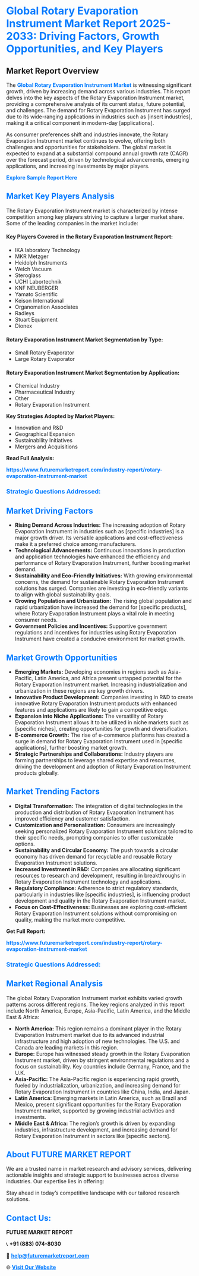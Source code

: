 <h1 style="color: #007BFF;">Global Rotary Evaporation Instrument Market Report 2025-2033: Driving Factors, Growth Opportunities, and Key Players</h1>

<section id="overview">
<h2>Market Report Overview</h2>
<p>The <a href="https://www.futuremarketreport.com/industry-report/rotary-evaporation-instrument-market" style="color: #007BFF; text-decoration: none;"><strong>Global Rotary Evaporation Instrument Market</strong></a> is witnessing significant growth, driven by increasing demand across various industries. This report delves into the key aspects of the Rotary Evaporation Instrument market, providing a comprehensive analysis of its current status, future potential, and challenges. The demand for Rotary Evaporation Instrument has surged due to its wide-ranging applications in industries such as [insert industries], making it a critical component in modern-day [applications].</p>
<p>As consumer preferences shift and industries innovate, the Rotary Evaporation Instrument market continues to evolve, offering both challenges and opportunities for stakeholders. The global market is expected to expand at a substantial compound annual growth rate (CAGR) over the forecast period, driven by technological advancements, emerging applications, and increasing investments by major players.</p>
</section>

<section id="overview">
<p><a href="https://www.futuremarketreport.com/request-sample/reportId=125343" style="color: #007BFF; text-decoration: none;"><strong>Explore Sample Report Here</strong></a></p>
</section>

<section id="key-players">
<h2 style="color: #007BFF;">Market Key Players Analysis</h2>
<p>The Rotary Evaporation Instrument market is characterized by intense competition among key players striving to capture a larger market share. Some of the leading companies in the market include:</p>
<h4>Key Players Covered in the Rotary Evaporation Instrument Report:</h4>
<ul><li>IKA laboratory Technology</li><li>MKR Metzger</li><li>Heidolph Instruments</li><li>Welch Vacuum</li><li>Steroglass</li><li>UCHI Labortechnik</li><li>KNF NEUBERGER</li><li>Yamato Scientific</li><li>Keison International</li><li>Organomation Associates</li><li>Radleys</li><li>Stuart Equipment</li><li>Dionex</li></ul>
<h4>Rotary Evaporation Instrument Market Segmentation by Type:</h4>
<ul><li>Small Rotary Evaporator</li><li>Large Rotary Evaporator</li></ul>

<h4>Rotary Evaporation Instrument Market Segmentation by Application:</h4>
<ul><li>Chemical Industry</li><li>Pharmaceutical Industry</li><li>Other</li><li>Rotary Evaporation Instrument</li></ul>
<p><strong>Key Strategies Adopted by Market Players:</strong></p>
<ul>
<li>Innovation and R&D</li>
<li>Geographical Expansion</li>
<li>Sustainability Initiatives</li>
<li>Mergers and Acquisitions</li>
</ul>
</section>

<section>
<p><strong>Read Full Analysis: </strong></p><a href="https://www.futuremarketreport.com/industry-report/rotary-evaporation-instrument-market" style="color: #007BFF; text-decoration: none;"><strong>https://www.futuremarketreport.com/industry-report/rotary-evaporation-instrument-market</strong></a>
<h3 style="color: #007BFF;">Strategic Questions Addressed:</h3>
</section>

<section id="driving-factors">
<h2 style="color: #007BFF;">Market Driving Factors</h2>
<ul>
<li><strong>Rising Demand Across Industries:</strong> The increasing adoption of Rotary Evaporation Instrument in industries such as [specific industries] is a major growth driver. Its versatile applications and cost-effectiveness make it a preferred choice among manufacturers.</li>
<li><strong>Technological Advancements:</strong> Continuous innovations in production and application technologies have enhanced the efficiency and performance of Rotary Evaporation Instrument, further boosting market demand.</li>
<li><strong>Sustainability and Eco-Friendly Initiatives:</strong> With growing environmental concerns, the demand for sustainable Rotary Evaporation Instrument solutions has surged. Companies are investing in eco-friendly variants to align with global sustainability goals.</li>
<li><strong>Growing Population and Urbanization:</strong> The rising global population and rapid urbanization have increased the demand for [specific products], where Rotary Evaporation Instrument plays a vital role in meeting consumer needs.</li>
<li><strong>Government Policies and Incentives:</strong> Supportive government regulations and incentives for industries using Rotary Evaporation Instrument have created a conducive environment for market growth.</li>
</ul>
</section>

<section id="growth-opportunities">
<h2 style="color: #007BFF;">Market Growth Opportunities</h2>
<ul>
<li><strong>Emerging Markets:</strong> Developing economies in regions such as Asia-Pacific, Latin America, and Africa present untapped potential for the Rotary Evaporation Instrument market. Increasing industrialization and urbanization in these regions are key growth drivers.</li>
<li><strong>Innovative Product Development:</strong> Companies investing in R&D to create innovative Rotary Evaporation Instrument products with enhanced features and applications are likely to gain a competitive edge.</li>
<li><strong>Expansion into Niche Applications:</strong> The versatility of Rotary Evaporation Instrument allows it to be utilized in niche markets such as [specific niches], creating opportunities for growth and diversification.</li>
<li><strong>E-commerce Growth:</strong> The rise of e-commerce platforms has created a surge in demand for Rotary Evaporation Instrument used in [specific applications], further boosting market growth.</li>
<li><strong>Strategic Partnerships and Collaborations:</strong> Industry players are forming partnerships to leverage shared expertise and resources, driving the development and adoption of Rotary Evaporation Instrument products globally.</li>
</ul>
</section>

<section id="trending-factors">
<h2 style="color: #007BFF;">Market Trending Factors</h2>
<ul>
<li><strong>Digital Transformation:</strong> The integration of digital technologies in the production and distribution of Rotary Evaporation Instrument has improved efficiency and customer satisfaction.</li>
<li><strong>Customization and Personalization:</strong> Consumers are increasingly seeking personalized Rotary Evaporation Instrument solutions tailored to their specific needs, prompting companies to offer customizable options.</li>
<li><strong>Sustainability and Circular Economy:</strong> The push towards a circular economy has driven demand for recyclable and reusable Rotary Evaporation Instrument solutions.</li>
<li><strong>Increased Investment in R&D:</strong> Companies are allocating significant resources to research and development, resulting in breakthroughs in Rotary Evaporation Instrument technology and applications.</li>
<li><strong>Regulatory Compliance:</strong> Adherence to strict regulatory standards, particularly in industries like [specific industries], is influencing product development and quality in the Rotary Evaporation Instrument market.</li>
<li><strong>Focus on Cost-Effectiveness:</strong> Businesses are exploring cost-efficient Rotary Evaporation Instrument solutions without compromising on quality, making the market more competitive.</li>
</ul>
</section>

<section>
<p><strong>Get Full Report: </strong></p><a href="https://www.futuremarketreport.com/industry-report/rotary-evaporation-instrument-market" style="color: #007BFF; text-decoration: none;"><strong>https://www.futuremarketreport.com/industry-report/rotary-evaporation-instrument-market</strong></a>
<h3 style="color: #007BFF;">Strategic Questions Addressed:</h3>
</section>


<section id="regional-analysis">
<h2 style="color: #007BFF;">Market Regional Analysis</h2>
<p>The global Rotary Evaporation Instrument market exhibits varied growth patterns across different regions. The key regions analyzed in this report include North America, Europe, Asia-Pacific, Latin America, and the Middle East & Africa:</p>
<ul>
<li><strong>North America:</strong> This region remains a dominant player in the Rotary Evaporation Instrument market due to its advanced industrial infrastructure and high adoption of new technologies. The U.S. and Canada are leading markets in this region.</li>
<li><strong>Europe:</strong> Europe has witnessed steady growth in the Rotary Evaporation Instrument market, driven by stringent environmental regulations and a focus on sustainability. Key countries include Germany, France, and the U.K.</li>
<li><strong>Asia-Pacific:</strong> The Asia-Pacific region is experiencing rapid growth, fueled by industrialization, urbanization, and increasing demand for Rotary Evaporation Instrument in countries like China, India, and Japan.</li>
<li><strong>Latin America:</strong> Emerging markets in Latin America, such as Brazil and Mexico, present significant opportunities for the Rotary Evaporation Instrument market, supported by growing industrial activities and investments.</li>
<li><strong>Middle East & Africa:</strong> The region’s growth is driven by expanding industries, infrastructure development, and increasing demand for Rotary Evaporation Instrument in sectors like [specific sectors].</li>
</ul>
</section>

<footer>
<h2 style="color: #007BFF;">About FUTURE MARKET REPORT</h2>
<p>We are a trusted name in market research and advisory services, delivering actionable insights and strategic support to businesses across diverse industries. Our expertise lies in offering:</p>

<p>Stay ahead in today’s competitive landscape with our tailored research solutions.</p>

<h2 style="color: #007BFF;">Contact Us:</h2>
<p><strong>FUTURE MARKET REPORT</strong></p>
<p>📞 <strong>+91 (883) 074-8030</strong></p>
<p>📧 <strong><a href="mailto:help@futuremarketreport.com" style="color: #007BFF;">help@futuremarketreport.com</a></strong></p>
<p>🌐 <strong><a href="https://www.futuremarketreport.com/" style="color: #007BFF;">Visit Our Website</a></strong></p>
</footer>